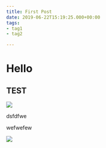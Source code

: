 ```yaml
---
title: First Post
date: 2019-06-22T15:19:25.000+00:00
tags:
- tag1
- tag2

---
```

# Hello

## TEST

![](/uploads/2019-02-25-204013_1920x1080_scrot.png)

dsfdfwe

wefwefew

![](/uploads/2019-06-18-102000_1920x1080_scrot.png)